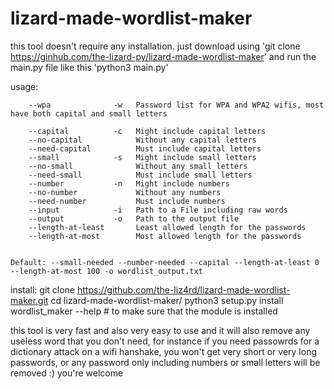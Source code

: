 # lizard-made-wordlist-maker
this tool doesn't require any installation.
just download using 'git clone https://ginhub.com/the-lizard-py/lizard-made-wordlist-maker' and run the main.py file like this 'python3 main.py'
		
usage:

		--wpa              -w   Password list for WPA and WPA2 wifis, most have both capital and small letters

		--capital          -c   Might include capital letters
		--no-capital            Without any capital letters
		--need-capital          Must include capital letters
		--small            -s   Might include small letters
		--no-small              Without any small letters
		--need-small            Must include small letters
		--number           -n   Might include numbers
		--no-number             Without any numbers
		--need-number           Must include numbers
		--input            -i   Path to a File including raw words
		--output           -o   Path to the output file
		--length-at-least       Least allowed length for the passwords
		--length-at-most        Most allowed length for the passwords
    
    
    Default: --small-needed --number-needed --capital --length-at-least 0 --length-at-most 100 -o wordlist_output.txt

install:
		git clone https://github.com/the-liz4rd/lizard-made-wordlist-maker.git
		cd lizard-made-wordlist-maker/
		python3 setup.py install
		wordlist_maker --help # to make sure that the module is installed

this tool is very fast and also very easy to use
and it will also remove any useless word that you don't need, for instance if you need passowrds for a dictionary attack on a wifi hanshake, you won't get very short or very long passwords, or any password only including numbers or small letters will be removed :) you're welcome
